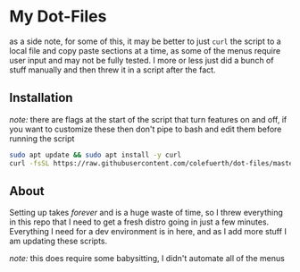 # My Dot-Files

as a side note, for some of this, it may be better to just `curl` the script to a local file and copy paste sections at a time, as some of the menus require user input and may not be fully tested. I more or less just did a bunch of stuff manually and then threw it in a script after the fact.

## Installation

*note:* there are flags at the start of the script that turn features on and off, if you want to customize these then don't pipe to bash and edit them before running the script

```bash
sudo apt update && sudo apt install -y curl
curl -fsSL https://raw.githubusercontent.com/colefuerth/dot-files/master/ubuntu-bringup-generic.sh | bash
```

## About

Setting up takes *forever* and is a huge waste of time, so I threw everything in this repo that I need to get a fresh distro going in just a few minutes. Everything I need for a dev environment is in here, and as I add more stuff I am updating these scripts.

*note:* this does require some babysitting, I didn't automate all of the menus
